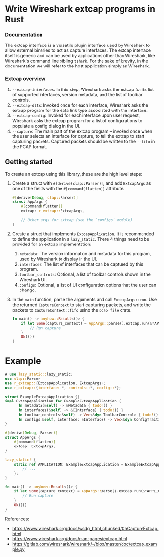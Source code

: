 # Write Wireshark extcap programs in Rust

### [Documentation](https://docs.rs/r-extcap/latest)

The extcap interface is a versatile plugin interface used by Wireshark to
allow external binaries to act as capture interfaces. The extcap interface
itself is generic and can be used by applications other than Wireshark, like
Wireshark's command line sibling `tshark`. For the sake of brevity, in the
documentation we will refer to the host application simply as Wireshark.

### Extcap overview

1. `--extcap-interfaces`: In this step, Wireshark asks the extcap for its
   list of supported interfaces, version metadata, and the list of toolbar
   controls.
2. `--extcap-dlts`: Invoked once for each interface, Wireshark asks the
   extcap program for the data link type associated with the interface.
3. `--extcap-config`: Invoked for each interface upon user request,
   Wireshark asks the extcap program for a list of configurations to
   populate a config dialog in the UI.
4. `--capture`: The main part of the extcap program – invoked once when the
   user selects an interface for capture, to tell the extcap to start
   capturing packets. Captured packets should be written to the `--fifo` in
   the PCAP format.

## Getting started

To create an extcap using this library, these are the high level steps:

1. Create a struct with `#[derive(clap::Parser)]`, and add `ExtcapArgs` as
   one of the fields with the `#[command(flatten)]` attribute.

   ```rs
   #[derive(Debug, clap::Parser)]
   struct AppArgs {
       #[command(flatten)]
       extcap: r_extcap::ExtcapArgs,

       // Other args for extcap (see the `configs` module)
   }
   ```

2. Create a struct that implements `ExtcapApplication`. It is recommended
   to define the application in a `lazy_static`. There 4 things need to be
   provided for an extcap implementation:

    1. `metadata`: The version information and metadata for this program,
            used by Wireshark to display in the UI.
    2. `interfaces`: The list of interfaces
           that can be captured by this program.
    3. `toolbar_controls`: Optional,
           a list of toolbar controls shown in the Wireshark UI.
    4. `configs`: Optional, a list of UI
           configuration options that the user can change.

3. In the `main` function, parse the arguments and call `ExtcapArgs::run`.
   Use the returned `CaptureContext` to start capturing packets, and write
   the packets to `CaptureContext::fifo` using the
   [`pcap_file`](https://docs.rs/pcap-file/latest/pcap_file/index.html)
   crate.

   ```rs
   fn main() -> anyhow::Result<()> {
       if let Some(capture_context) = AppArgs::parse().extcap.run(&*APPLICATION)? {
           // Run capture
       }
       Ok(())
   }
   ```

# Example

```rs
# use lazy_static::lazy_static;
use clap::Parser;
use r_extcap::{ExtcapApplication, ExtcapArgs};
use r_extcap::{interface::*, controls::*, config::*};

struct ExampleExtcapApplication {}
impl ExtcapApplication for ExampleExtcapApplication {
      fn metadata(&self) -> &Metadata { todo!() }
      fn interfaces(&self) -> &[Interface] { todo!() }
      fn toolbar_controls(&self) -> Vec<&dyn ToolbarControl> { todo!() }
      fn configs(&self, interface: &Interface) -> Vec<&dyn ConfigTrait> { todo!() }
}

#[derive(Debug, Parser)]
struct AppArgs {
    #[command(flatten)]
    extcap: ExtcapArgs,
}

lazy_static! {
    static ref APPLICATION: ExampleExtcapApplication = ExampleExtcapApplication {
        // ...
    };
}

fn main() -> anyhow::Result<()> {
    if let Some(capture_context) = AppArgs::parse().extcap.run(&*APPLICATION)? {
        // Run capture
    }
    Ok(())
}
```

References:
* <https://www.wireshark.org/docs/wsdg_html_chunked/ChCaptureExtcap.html>
* <https://www.wireshark.org/docs/man-pages/extcap.html>
* <https://gitlab.com/wireshark/wireshark/-/blob/master/doc/extcap_example.py>